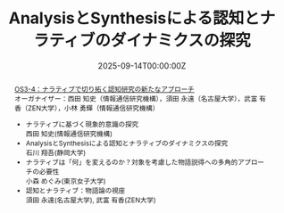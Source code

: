 ---
title: "AnalysisとSynthesisによる認知とナラティブのダイナミクスの探究"
authors:
  - admin

date: '2025-09-14T00:00:00Z'
publishDate: '2025-09-14T00:00:00Z'

doi: ''

# README_publication.md を参照してつける
publication_types: 
  - speech

# README_publication.md を参照してつける．複数選択可能．
categories:
  - Domestic Conference
  - Invited Talk

publication: In *日本認知科学会第42回大会*
publication_short: In *JCSS 2025*

abstract: |
  <a href="https://jcss2025.jcss.gr.jp/schedule/#program-OS3-4">OS3-4：ナラティブで切り拓く認知研究の新たなアプローチ</a> \
  オーガナイザー：西田 知史（情報通信研究機構），須田 永遠（名古屋大学），武富 有香（ZEN大学），小林 勇輝（情報通信研究機構）
  - ナラティブに基づく現象的意識の探究 \
   西田 知史(情報通信研究機構)
  - AnalysisとSynthesisによる認知とナラティブのダイナミクスの探究 \
   石川 翔吾(静岡大学)
  - ナラティブは「何」を変えるのか？対象を考慮した物語説得への多角的アプローチの必要性 \
   小森 めぐみ(東京女子大学)
  - 認知とナラティブ：物語論の視座 \
   須田 永遠(名古屋大学), 武富 有香(ZEN大学)

summary: 日本認知科学会第42回大会にて招待講演を行いました。

# 関連するプロジェクトがあれば記入 （care-dx, care-interaction, etc...）
# content/project/ のフォルダ名に一致するものを記入
projects:
  - 

# 使っている技術やキーワードを記入．自由に記入してください．
tags:
  - 認知科学
  - ナラティブ
  - 分析
  - 統合
  - ダイナミクス

featured: false

links:
- name: 日本認知科学会第42回大会
  url: https://www.jcss.gr.jp/meetings/jcss2025/

image:
  caption: ""
  focal_point: ""
  preview_only: false

url_pdf: ""   # PDFのURLがあれば記入
url_slides: "" # スライドのURLがあれば記入
url_video: "" # 動画のURLがあれば記入
url_code: ""  # コードのURLがあれば記入
url_dataset: "" # データセットのURLがあれば記入
url_project: "" # プロジェクトのURLがあれば記入
---